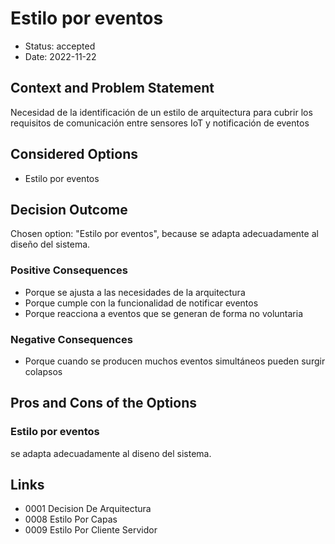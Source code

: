 # Estilo por eventos

* Status: accepted
* Date: 2022-11-22

## Context and Problem Statement

Necesidad de la identificación de un estilo de arquitectura para cubrir los requisitos de comunicación entre sensores IoT y notificación de eventos

## Considered Options

* Estilo por eventos

## Decision Outcome

Chosen option: "Estilo por eventos", because se adapta adecuadamente al diseño del sistema.

### Positive Consequences

* Porque se ajusta a las necesidades de la arquitectura
* Porque cumple con la funcionalidad de notificar eventos
* Porque reacciona a eventos que se generan de forma no voluntaria

### Negative Consequences

* Porque cuando se producen muchos eventos simultáneos pueden surgir colapsos

## Pros and Cons of the Options

### Estilo por eventos

se adapta adecuadamente al diseno del sistema.

## Links

* 0001 Decision De Arquitectura
* 0008 Estilo Por Capas
* 0009 Estilo Por Cliente Servidor
